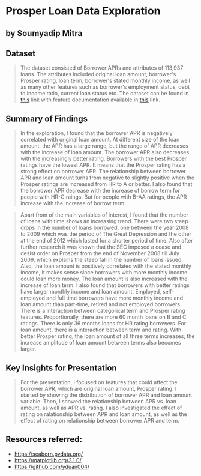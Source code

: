 # Prosper Loan Data Exploration
## by Soumyadip Mitra


## Dataset

> The dataset consisted of Borrower APRs and attributes of 113,937 loans. The attributes included original loan amount, borrower's Prosper rating, loan term, borrower's stated monthly income, as well as many other features such as borrower's employment status, debt to income ratio, current loan status etc. The dataset can be found in [this](https://s3.amazonaws.com/udacity-hosted-downloads/ud651/prosperLoanData.csv) link with feature documentation available in [this](https://docs.google.com/spreadsheets/d/1gDyi_L4UvIrLTEC6Wri5nbaMmkGmLQBk-Yx3z0XDEtI/edit#gid=0) link.

## Summary of Findings

> In the exploration, I found that the borrower APR is negatively correlated with original loan amount. At different size of the loan amount, the APR has a large range, but the range of APR decreases with the increase of loan amount. The borrower APR also decreases with the increasingly better rating. Borrowers with the best Prosper ratings have the lowest APR. It means that the Prosper rating has a strong effect on borrower APR. The relationship between borrower APR and loan amount turns from negative to slightly positive when the Prosper ratings are increased from HR to A or better. I also found that the borrower APR decrease with the increase of borrow term for people with HR-C raings. But for people with B-AA ratings, the APR increase with the increase of borrow term.

> Apart from of the main variables of interest, I found that the number of loans with time shows an increasing trend. There were two steep drops in the number of loans borrowed, one between the year 2008 to 2009 which was the period of The Great Depression and the other at the end of 2012 which lasted for a shorter period of time. Also after further research it was known that the SEC imposed a cease and desist order on Prosper from the end of November 2008 till July 2009, which explains the steep fall in the number of loans issued. Also, the loan amount is positively correlated with the stated monthly income, it makes sense since borrowers with more monthly income could loan more money. The loan amount is also increased with the increase of loan term. I also found that borrowers with better ratings have larger monthly income and loan amount. Employed, self-employed and full time borrowers have more monthly income and loan amount than part-time, retired and not employed borrowers. There is a interaction between categorical term and Prosper rating features. Proportionally, there are more 60 month loans on B and C ratings. There is only 36 months loans for HR rating borrowers. For loan amount, there is a interaction between term and rating. With better Prosper rating, the loan amount of all three terms increases, the increase amplitude of loan amount between terms also becomes larger.


## Key Insights for Presentation

> For the presentation, I focused on features that could affect the borrower APR, which are original loan amount, Prosper rating. I started by showing the distribution of borrower APR and loan amount variable. Then, I showed the relationship between APR vs. loan amount, as well as APR vs. rating. I also investigated the effect of rating on ralationship between APR and loan amount, as well as the effect of rating on relationship between borrower APR and term.

## Resources referred:
- https://seaborn.pydata.org/
- https://matplotlib.org/3.1.0/
- https://github.com/yduan004/

